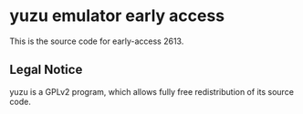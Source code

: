 yuzu emulator early access
=============

This is the source code for early-access 2613.

## Legal Notice

yuzu is a GPLv2 program, which allows fully free redistribution of its source code.